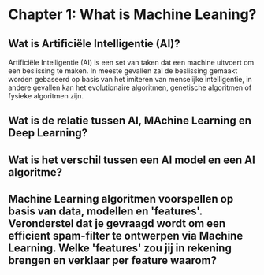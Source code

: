 # Chapter 1: What is Machine Leaning?

## Wat is Artificiële Intelligentie (AI)?
Artificiële Intelligentie (AI) is een set van taken dat een machine uitvoert om een beslissing te maken. In meeste gevallen zal de beslissing gemaakt worden gebaseerd op basis van het imiteren van menselijke intelligentie, in andere gevallen kan het evolutionaire algoritmen, genetische algoritmen of fysieke algoritmen zijn.

## Wat is de relatie tussen AI, MAchine Learning en Deep Learning?

## Wat is het verschil tussen een AI model en een AI algoritme?

## Machine Learning algoritmen voorspellen op basis van data, modellen en 'features'. Veronderstel dat je gevraagd wordt om een efficient spam-filter te ontwerpen via Machine Learning. Welke 'features' zou jij in rekening brengen en verklaar per feature waarom?